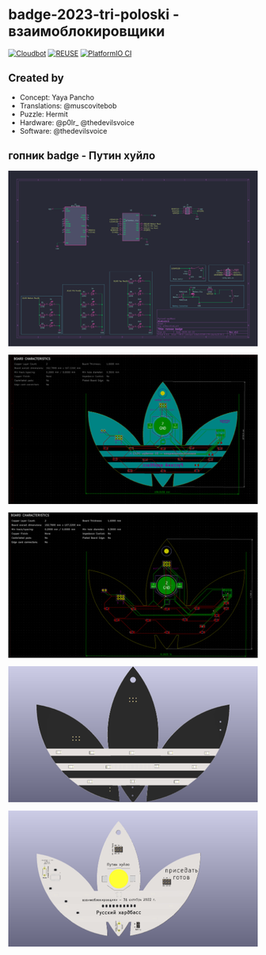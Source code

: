 # badge-2023-tri-poloski - взаимоблокировщики

[![Cloudbot](https://github.com/DEAD10C5/badge-2023-tri-poloski/actions/workflows/cloudbot-call.yml/badge.svg)](https://github.com/DEAD10C5/badge-2023-tri-poloski/actions/workflows/cloudbot-call.yml) [![REUSE](https://github.com/DEAD10C5/badge-2023-tri-poloski/actions/workflows/reuse.yml/badge.svg)](https://github.com/DEAD10C5/badge-2023-tri-poloski/actions/workflows/reuse.yml) [![PlatformIO CI](https://github.com/DEAD10C5/badge-2023-tri-poloski/actions/workflows/platformio.yml/badge.svg)](https://github.com/DEAD10C5/badge-2023-tri-poloski/actions/workflows/platformio.yml)

## Created by

- Concept: Yaya Pancho
- Translations: @muscovitebob
- Puzzle: Hermit
- Hardware: @p0lr_ @thedevilsvoice
- Software: @thedevilsvoice

## гопник badge - Путин хуйло

![schematic](https://github.com/DEAD10C5/badge-2023-tri-poloski/blob/main/pcb/docs/images/schematic-v2.png?raw=true)

![art](https://github.com/DEAD10C5/badge-2023-tri-poloski/blob/main/pcb/docs/images/adidas-brd2.png?raw=true)

![routing](https://github.com/DEAD10C5/badge-2023-tri-poloski/blob/main/pcb/docs/images/adidas-brd.png?raw=true)

![front](https://github.com/DEAD10C5/badge-2023-tri-poloski/blob/main/pcb/docs/images/adidas-front-3d-v2.png?raw=true)

![back](https://github.com/DEAD10C5/badge-2023-tri-poloski/blob/main/pcb/docs/images/adidas-back-3d-v2.png?raw=true)
